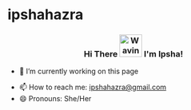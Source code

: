 # ipshahazra
<!-- ### Hi there 👋 -->
<!-- ### Hi there 👋, my name is Affan -->
<h3 align="center">
    Hi There
    <img src="https://raw.githubusercontent.com/nixin72/nixin72/master/wave.gif" 
         alt="Waving hand animated gif"
         height="45"
         width="45" />
    I'm Ipsha!
</h3>



<!-- **affanrahman0/affanrahman0** is a ✨ _special_ ✨ repository because its `README.md` (this file) appears on your GitHub profile.

Here are some ideas to get you started: -->

- 🔭 I’m currently working on this page
<!-- - 🤔 I’m looking for help with ... -->
<!-- - 💬 Ask me about ... -->
- 📫 How to reach me: ipshahazra@gmail.com
- 😄 Pronouns: She/Her
<!-- - ⚡ Fun fact: ... -->


<!-- ### Hi there 👋, my name is Affan
#### I am GitHub Readme Generator's creator
![I am GitHub Readme Generator's creator](https://arturssmirnovs.github.io/github-profile-readme-generator/images/banner.png)

I made this project just for fun, it allows you to create nice and simple GitHub Readme files that you can copy/paste and use in your profile.

Skills: VUE JS / REACT / JS / HTML / CSS/C -->

<!-- - 🔭 I’m currently working on this page.  -->







